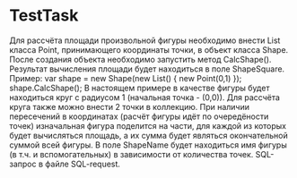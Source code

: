 # TestTask
Для рассчёта площади произвольной фигуры необходимо внести List класса Point, принимающего координаты точки, в объект класса Shape.
После создания объекта необходимо запустить метод CalcShape(). Результат вычисления площади будет находиться в поле ShapeSquare.
Пример: var shape = new Shape(new List() { new Point(0,1) }); shape.CalcShape();
В настоящем примере в качестве фигуры будет находиться круг с радиусом 1 (начальная точка - (0,0)).
Для рассчёта круга также можно внести 2 точки в коллекцию.
При наличии пересечений в координатах (расчёт фигуры идёт по очередёности точек) изначальная фигура поделится на части, для каждой из которых будет вычисляться площадь,
а их сумма будет являться окончательной суммой всей фигуры. В поле ShapeName будет находиться имя фигуры (в т.ч. и вспомогательных) в зависимости от количества точек.
SQL-запрос в файле SQL-request.

